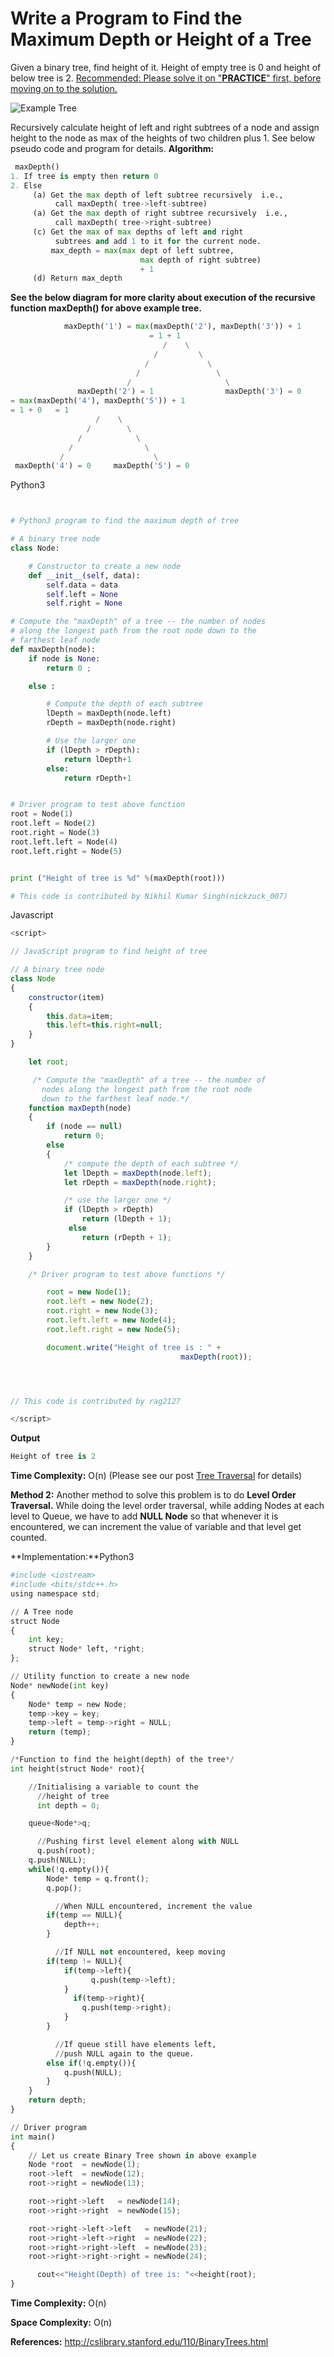 # Write a Program to Find the Maximum Depth or Height of a Tree

Given a binary tree, find height of it. Height of empty tree is 0 and height of below tree is 2.
 [Recommended: Please solve it on "**PRACTICE**" first, before moving on to the solution.](https://practice.geeksforgeeks.org/problems/height-of-binary-tree/1)

![Example Tree](https://media.geeksforgeeks.org/wp-content/cdn-uploads/2009/06/tree122.gif)

Recursively calculate height of left and right subtrees of a node and assign height to the node as max of the heights of two children plus 1. See below pseudo code and program for details.
**Algorithm:**

```python
 maxDepth()
1. If tree is empty then return 0
2. Else
     (a) Get the max depth of left subtree recursively  i.e.,
          call maxDepth( tree->left-subtree)
     (a) Get the max depth of right subtree recursively  i.e.,
          call maxDepth( tree->right-subtree)
     (c) Get the max of max depths of left and right
          subtrees and add 1 to it for the current node.
         max_depth = max(max dept of left subtree,
                             max depth of right subtree)
                             + 1
     (d) Return max_depth
```

**See the below diagram for more clarity about execution of the recursive function maxDepth\(\) for above example tree.**

```python
            maxDepth('1') = max(maxDepth('2'), maxDepth('3')) + 1
                               = 1 + 1
                                  /    \
                                /         \
                              /             \
                            /                 \
                          /                     \
               maxDepth('2') = 1                maxDepth('3') = 0
= max(maxDepth('4'), maxDepth('5')) + 1
= 1 + 0   = 1
                   /    \
                 /        \
               /            \
             /                \
           /                    \
 maxDepth('4') = 0     maxDepth('5') = 0
```

Python3

```python


# Python3 program to find the maximum depth of tree

# A binary tree node
class Node:

    # Constructor to create a new node
    def __init__(self, data):
        self.data = data
        self.left = None
        self.right = None

# Compute the "maxDepth" of a tree -- the number of nodes
# along the longest path from the root node down to the
# farthest leaf node
def maxDepth(node):
    if node is None:
        return 0 ;

    else :

        # Compute the depth of each subtree
        lDepth = maxDepth(node.left)
        rDepth = maxDepth(node.right)

        # Use the larger one
        if (lDepth > rDepth):
            return lDepth+1
        else:
            return rDepth+1


# Driver program to test above function
root = Node(1)
root.left = Node(2)
root.right = Node(3)
root.left.left = Node(4)
root.left.right = Node(5)


print ("Height of tree is %d" %(maxDepth(root)))

# This code is contributed by Nikhil Kumar Singh(nickzuck_007)

```

Javascript

```javascript
<script>

// JavaScript program to find height of tree

// A binary tree node
class Node
{
    constructor(item)
    {
        this.data=item;
        this.left=this.right=null;
    }
}

    let root;

     /* Compute the "maxDepth" of a tree -- the number of
       nodes along the longest path from the root node
       down to the farthest leaf node.*/
    function maxDepth(node)
    {
        if (node == null)
            return 0;
        else
        {
            /* compute the depth of each subtree */
            let lDepth = maxDepth(node.left);
            let rDepth = maxDepth(node.right);

            /* use the larger one */
            if (lDepth > rDepth)
                return (lDepth + 1);
             else
                return (rDepth + 1);
        }
    }

    /* Driver program to test above functions */

        root = new Node(1);
        root.left = new Node(2);
        root.right = new Node(3);
        root.left.left = new Node(4);
        root.left.right = new Node(5);

        document.write("Height of tree is : " +
                                      maxDepth(root));




// This code is contributed by rag2127

</script>
```


**Output**

```python
Height of tree is 2
```

**Time Complexity:** O\(n\) \(Please see our post [Tree Traversal](https://www.geeksforgeeks.org/tree-traversals-inorder-preorder-and-postorder/) for details\)


**Method 2:** Another method to solve this problem is to do **Level Order Traversal.** While doing the level order traversal, while adding Nodes at each level to Queue, we have to add **NULL Node** so that whenever it is encountered, we can increment the value of variable and that level get counted.

**Implementation:**Python3

```python
#include <iostream>
#include <bits/stdc++.h>
using namespace std;

// A Tree node
struct Node
{
    int key;
    struct Node* left, *right;
};

// Utility function to create a new node
Node* newNode(int key)
{
    Node* temp = new Node;
    temp->key = key;
    temp->left = temp->right = NULL;
    return (temp);
}

/*Function to find the height(depth) of the tree*/
int height(struct Node* root){

    //Initialising a variable to count the
      //height of tree
      int depth = 0;

    queue<Node*>q;

      //Pushing first level element along with NULL
      q.push(root);
    q.push(NULL);
    while(!q.empty()){
        Node* temp = q.front();
        q.pop();

          //When NULL encountered, increment the value
        if(temp == NULL){
            depth++;
        }

          //If NULL not encountered, keep moving
        if(temp != NULL){
            if(temp->left){
                  q.push(temp->left);
            }
              if(temp->right){
                q.push(temp->right);
            }
        }

          //If queue still have elements left,
          //push NULL again to the queue.
        else if(!q.empty()){
            q.push(NULL);
        }
    }
    return depth;
}

// Driver program
int main()
{
    // Let us create Binary Tree shown in above example
    Node *root  = newNode(1);
    root->left  = newNode(12);
    root->right = newNode(13);

    root->right->left   = newNode(14);
    root->right->right  = newNode(15);

    root->right->left->left   = newNode(21);
    root->right->left->right  = newNode(22);
    root->right->right->left  = newNode(23);
    root->right->right->right = newNode(24);

      cout<<"Height(Depth) of tree is: "<<height(root);
}
```

**Time Complexity:** O\(n\)

**Space Complexity:** O\(n\)


**References:**
[http://cslibrary.stanford.edu/110/BinaryTrees.html ](http://cslibrary.stanford.edu/110/BinaryTrees.html)

